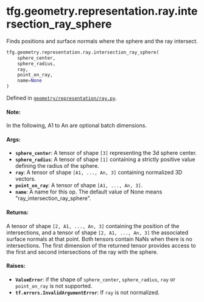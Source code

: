 <div itemscope itemtype="http://developers.google.com/ReferenceObject">
<meta itemprop="name" content="tfg.geometry.representation.ray.intersection_ray_sphere" />
<meta itemprop="path" content="Stable" />
</div>

# tfg.geometry.representation.ray.intersection_ray_sphere

Finds positions and surface normals where the sphere and the ray intersect.

``` python
tfg.geometry.representation.ray.intersection_ray_sphere(
    sphere_center,
    sphere_radius,
    ray,
    point_on_ray,
    name=None
)
```



Defined in [`geometry/representation/ray.py`](https://github.com/tensorflow/graphics/blob/master/tensorflow_graphics/geometry/representation/ray.py).

<!-- Placeholder for "Used in" -->

#### Note:

In the following, A1 to An are optional batch dimensions.


#### Args:

* <b>`sphere_center`</b>: A tensor of shape `[3]` representing the 3d sphere center.
* <b>`sphere_radius`</b>: A tensor of shape `[1]` containing a strictly positive value
  defining the radius of the sphere.
* <b>`ray`</b>: A tensor of shape `[A1, ..., An, 3]` containing normalized 3D vectors.
* <b>`point_on_ray`</b>: A tensor of shape `[A1, ..., An, 3]`.
* <b>`name`</b>: A name for this op. The default value of None means
  "ray_intersection_ray_sphere".


#### Returns:

A tensor of shape `[2, A1, ..., An, 3]` containing the position of the
intersections, and a tensor of shape `[2, A1, ..., An, 3]` the associated
surface normals at that point. Both tensors contain NaNs when there is no
intersections. The first dimension of the returned tensor provides access to
the first and second intersections of the ray with the sphere.


#### Raises:

* <b>`ValueError`</b>: if the shape of `sphere_center`, `sphere_radius`, `ray` or
  `point_on_ray` is not supported.
* <b>`tf.errors.InvalidArgumentError`</b>: If `ray` is not normalized.
